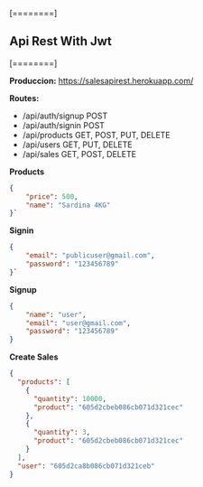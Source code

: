 
[========]
##  Api Rest With Jwt
[========]

**Produccion:**  https://salesapirest.herokuapp.com/

**Routes:**

- /api/auth/signup POST
- /api/auth/signin  POST
- /api/products   GET, POST, PUT, DELETE
- /api/users     GET, PUT, DELETE
- /api/sales     GET, POST, DELETE

**Products**
```json
{
    "price": 500,
    "name": "Sardina 4KG"
}`
```
**Signin**
```json
{
    "email": "publicuser@gmail.com",
    "password": "123456789"
}`
```
**Signup**
```json
{
    "name": "user",
    "email": "user@gmail.com",
    "password": "123456789"
}
```
**Create Sales**

```json
{
  "products": [
    {
      "quantity": 10000,
      "product": "605d2cbeb086cb071d321cec"
    },
    {
      "quantity": 3,
      "product": "605d2cbeb086cb071d321cec"
    }
  ],
  "user": "605d2ca8b086cb071d321ceb"
}
```

